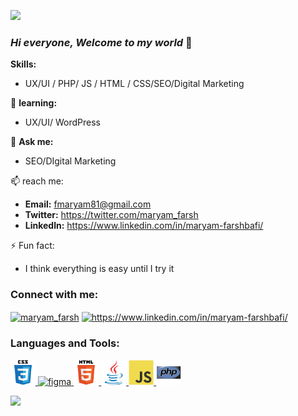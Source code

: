 







![](https://media-exp1.licdn.com/dms/image/C4E16AQHjKh6fzV_mQA/profile-displaybackgroundimage-shrink_350_1400/0/1643428596615?e=1648684800&v=beta&t=OUWwP6RMr1aOhj1SV67xHnrMrXrXPSg8mhVgC3bIOR4)

 ### *Hi everyone, Welcome to my world* 👋

**Skills:**

- UX/UI / PHP/ JS / HTML / CSS/SEO/Digital Marketing


 🌱  **learning:** 
 
 - UX/UI/ WordPress 
  
  
 💬 **Ask me:**

- SEO/DIgital Marketing 

 📫 reach me:
 
 - **Email:** fmaryam81@gmail.com 
 - **Twitter:** https://twitter.com/maryam_farsh
- **Linkedln:** https://www.linkedin.com/in/maryam-farshbafi/
 
⚡ Fun fact: 

- I think everything is easy until I try it  


<h3 align="left">Connect with me:</h3>
<p align="left">
<a href="https://twitter.com/maryam_farsh" target="blank"><img align="center" src="https://raw.githubusercontent.com/rahuldkjain/github-profile-readme-generator/master/src/images/icons/Social/twitter.svg" alt="maryam_farsh" height="30" width="40" /></a>
<a href="https://linkedin.com/in/https://www.linkedin.com/in/maryam-farshbafi/" target="blank"><img align="center" src="https://raw.githubusercontent.com/rahuldkjain/github-profile-readme-generator/master/src/images/icons/Social/linked-in-alt.svg" alt="https://www.linkedin.com/in/maryam-farshbafi/" height="30" width="40" /></a>
</p>

<h3 align="left">Languages and Tools:</h3>
<p align="left"> <a href="https://www.w3schools.com/css/" target="_blank" rel="noreferrer"> <img src="https://raw.githubusercontent.com/devicons/devicon/master/icons/css3/css3-original-wordmark.svg" alt="css3" width="40" height="40"/> </a> <a href="https://www.figma.com/" target="_blank" rel="noreferrer"> <img src="https://www.vectorlogo.zone/logos/figma/figma-icon.svg" alt="figma" width="40" height="40"/> </a> <a href="https://www.w3.org/html/" target="_blank" rel="noreferrer"> <img src="https://raw.githubusercontent.com/devicons/devicon/master/icons/html5/html5-original-wordmark.svg" alt="html5" width="40" height="40"/> </a> <a href="https://www.java.com" target="_blank" rel="noreferrer"> <img src="https://raw.githubusercontent.com/devicons/devicon/master/icons/java/java-original.svg" alt="java" width="40" height="40"/> </a> <a href="https://developer.mozilla.org/en-US/docs/Web/JavaScript" target="_blank" rel="noreferrer"> <img src="https://raw.githubusercontent.com/devicons/devicon/master/icons/javascript/javascript-original.svg" alt="javascript" width="40" height="40"/> </a> <a href="https://www.php.net" target="_blank" rel="noreferrer"> <img src="https://raw.githubusercontent.com/devicons/devicon/master/icons/php/php-original.svg" alt="php" width="40" height="40"/> </a> </p>











<img 
   src="https://github-readme-stats.vercel.app/api?username=MaryamFarshbafi&show_icons=true&theme=tokyonight" 
/>


